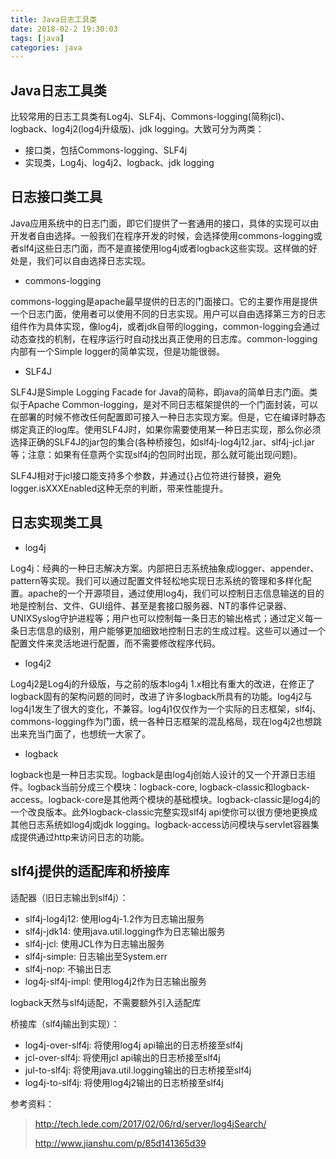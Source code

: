 ```yaml
---
title: Java日志工具类
date: 2018-02-2 19:30:03
tags: [java]
categories: java
---
```


## Java日志工具类

比较常用的日志工具类有Log4j、SLF4j、Commons-logging(简称jcl)、logback、log4j2(log4j升级版)、jdk logging。大致可分为两类：

- 接口类，包括Commons-logging、SLF4j
- 实现类，Log4j、log4j2、logback、jdk logging

<!--more-->

## 日志接口类工具

Java应用系统中的日志门面，即它们提供了一套通用的接口，具体的实现可以由开发者自由选择。一般我们在程序开发的时候，会选择使用commons-logging或者slf4j这些日志门面，而不是直接使用log4j或者logback这些实现。这样做的好处是，我们可以自由选择日志实现。

- commons-logging

commons-logging是apache最早提供的日志的门面接口。它的主要作用是提供一个日志门面，使用者可以使用不同的日志实现。用户可以自由选择第三方的日志组件作为具体实现，像log4j，或者jdk自带的logging，common-logging会通过动态查找的机制，在程序运行时自动找出真正使用的日志库。common-logging内部有一个Simple logger的简单实现，但是功能很弱。

- SLF4J

SLF4J是Simple Logging Facade for Java的简称，即java的简单日志门面。类似于Apache Common-logging，是对不同日志框架提供的一个门面封装，可以在部署的时候不修改任何配置即可接入一种日志实现方案。但是，它在编译时静态绑定真正的log库。使用SLF4J时，如果你需要使用某一种日志实现，那么你必须选择正确的SLF4J的jar包的集合(各种桥接包，如slf4j-log4j12.jar、slf4j-jcl.jar等；注意：如果有任意两个实现slf4j的包同时出现，那么就可能出现问题)。

SLF4J相对于jcl接口能支持多个参数，并通过{}占位符进行替换，避免logger.isXXXEnabled这种无奈的判断，带来性能提升。

## 日志实现类工具

- log4j

Log4j：经典的一种日志解决方案。内部把日志系统抽象成logger、appender、pattern等实现。我们可以通过配置文件轻松地实现日志系统的管理和多样化配置。apache的一个开源项目，通过使用log4j，我们可以控制日志信息输送的目的地是控制台、文件、GUI组件、甚至是套接口服务器、NT的事件记录器、UNIXSyslog守护进程等；用户也可以控制每一条日志的输出格式；通过定义每一条日志信息的级别，用户能够更加细致地控制日志的生成过程。这些可以通过一个配置文件来灵活地进行配置，而不需要修改程序代码。

- log4j2

Log4j2是Log4j的升级版，与之前的版本log4j 1.x相比有重大的改进，在修正了logback固有的架构问题的同时，改进了许多logback所具有的功能。log4j2与log4j1发生了很大的变化，不兼容。log4j1仅仅作为一个实际的日志框架，slf4j、commons-logging作为门面，统一各种日志框架的混乱格局，现在log4j2也想跳出来充当门面了，也想统一大家了。

- logback

logback也是一种日志实现。logback是由log4j创始人设计的又一个开源日志组件。logback当前分成三个模块：logback-core, logback-classic和logback-access。logback-core是其他两个模块的基础模块。logback-classic是log4j的一个改良版本。此外logback-classic完整实现slf4j api使你可以很方便地更换成其他日志系统如log4j或jdk logging。logback-access访问模块与servlet容器集成提供通过http来访问日志的功能。

## slf4j提供的适配库和桥接库

适配器（旧日志输出到slf4j）：

- slf4j-log4j12: 使用log4j-1.2作为日志输出服务
- slf4j-jdk14: 使用java.util.logging作为日志输出服务
- slf4j-jcl: 使用JCL作为日志输出服务
- slf4j-simple: 日志输出至System.err
- slf4j-nop: 不输出日志
- log4j-slf4j-impl: 使用log4j2作为日志输出服务

logback天然与slf4j适配，不需要额外引入适配库

桥接库（slf4j输出到实现）：

- log4j-over-slf4j: 将使用log4j api输出的日志桥接至slf4j
- jcl-over-slf4j: 将使用jcl api输出的日志桥接至slf4j
- jul-to-slf4j: 将使用java.util.logging输出的日志桥接至slf4j
- log4j-to-slf4j: 将使用log4j2输出的日志桥接至slf4j


参考资料：

> http://tech.lede.com/2017/02/06/rd/server/log4jSearch/
>
> http://www.jianshu.com/p/85d141365d39



